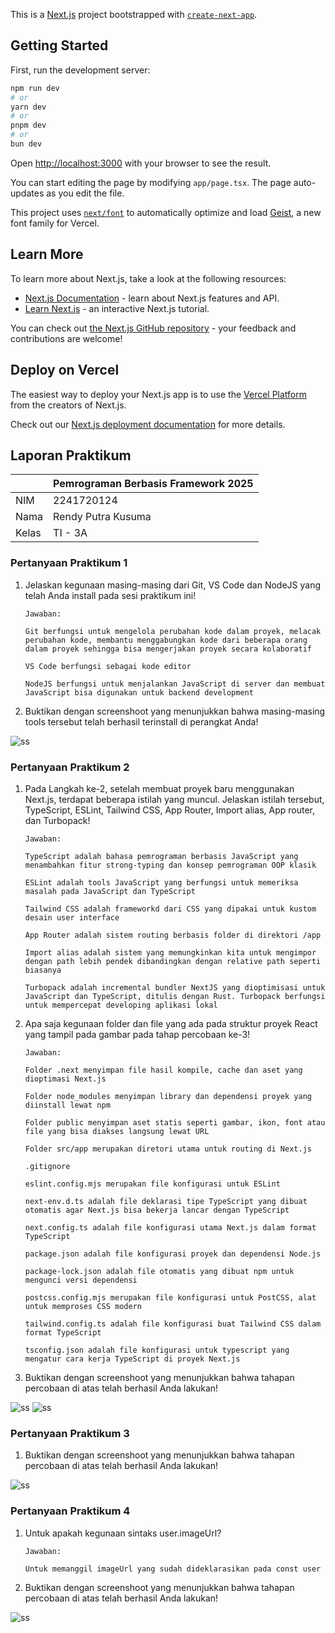 This is a [Next.js](https://nextjs.org) project bootstrapped with [`create-next-app`](https://nextjs.org/docs/app/api-reference/cli/create-next-app).

## Getting Started

First, run the development server:

```bash
npm run dev
# or
yarn dev
# or
pnpm dev
# or
bun dev
```

Open [http://localhost:3000](http://localhost:3000) with your browser to see the result.

You can start editing the page by modifying `app/page.tsx`. The page auto-updates as you edit the file.

This project uses [`next/font`](https://nextjs.org/docs/app/building-your-application/optimizing/fonts) to automatically optimize and load [Geist](https://vercel.com/font), a new font family for Vercel.

## Learn More

To learn more about Next.js, take a look at the following resources:

- [Next.js Documentation](https://nextjs.org/docs) - learn about Next.js features and API.
- [Learn Next.js](https://nextjs.org/learn) - an interactive Next.js tutorial.

You can check out [the Next.js GitHub repository](https://github.com/vercel/next.js) - your feedback and contributions are welcome!

## Deploy on Vercel

The easiest way to deploy your Next.js app is to use the [Vercel Platform](https://vercel.com/new?utm_medium=default-template&filter=next.js&utm_source=create-next-app&utm_campaign=create-next-app-readme) from the creators of Next.js.

Check out our [Next.js deployment documentation](https://nextjs.org/docs/app/building-your-application/deploying) for more details.

## Laporan Praktikum

|       | Pemrograman Berbasis Framework 2025 |
| ----- | ----------------------------------- |
| NIM   | 2241720124                          |
| Nama  | Rendy Putra Kusuma                  |
| Kelas | TI - 3A                             |

### Pertanyaan Praktikum 1

1.  Jelaskan kegunaan masing-masing dari Git, VS Code dan NodeJS yang telah Anda install
    pada sesi praktikum ini!

        Jawaban:

        Git berfungsi untuk mengelola perubahan kode dalam proyek, melacak perubahan kode, membantu menggabungkan kode dari beberapa orang dalam proyek sehingga bisa mengerjakan proyek secara kolaboratif

        VS Code berfungsi sebagai kode editor

        NodeJS berfungsi untuk menjalankan JavaScript di server dan membuat JavaScript bisa digunakan untuk backend development

2.  Buktikan dengan screenshoot yang menunjukkan bahwa masing-masing tools tersebut
    telah berhasil terinstall di perangkat Anda!

![ss](foto/1.png)

### Pertanyaan Praktikum 2

1.  Pada Langkah ke-2, setelah membuat proyek baru menggunakan Next.js, terdapat beberapa
    istilah yang muncul. Jelaskan istilah tersebut, TypeScript, ESLint, Tailwind CSS, App Router, Import alias, App router, dan Turbopack!

        Jawaban:

        TypeScript adalah bahasa pemrograman berbasis JavaScript yang menambahkan fitur strong-typing dan konsep pemrograman OOP klasik

        ESLint adalah tools JavaScript yang berfungsi untuk memeriksa masalah pada JavaScript dan TypeScript

        Tailwind CSS adalah frameworkd dari CSS yang dipakai untuk kustom desain user interface

        App Router adalah sistem routing berbasis folder di direktori /app

        Import alias adalah sistem yang memungkinkan kita untuk mengimpor dengan path lebih pendek dibandingkan dengan relative path seperti biasanya

        Turbopack adalah incremental bundler NextJS yang dioptimisasi untuk JavaScript dan TypeScript, ditulis dengan Rust. Turbopack berfungsi untuk mempercepat developing aplikasi lokal

2.  Apa saja kegunaan folder dan file yang ada pada struktur proyek React yang tampil pada
    gambar pada tahap percobaan ke-3!

        Jawaban:

        Folder .next menyimpan file hasil kompile, cache dan aset yang dioptimasi Next.js

        Folder node_modules menyimpan library dan dependensi proyek yang diinstall lewat npm

        Folder public menyimpan aset statis seperti gambar, ikon, font atau file yang bisa diakses langsung lewat URL

        Folder src/app merupakan diretori utama untuk routing di Next.js

        .gitignore

        eslint.config.mjs merupakan file konfigurasi untuk ESLint

        next-env.d.ts adalah file deklarasi tipe TypeScript yang dibuat otomatis agar Next.js bisa bekerja lancar dengan TypeScript

        next.config.ts adalah file konfigurasi utama Next.js dalam format TypeScript

        package.json adalah file konfigurasi proyek dan dependensi Node.js

        package-lock.json adalah file otomatis yang dibuat npm untuk mengunci versi dependensi

        postcss.config.mjs merupakan file konfigurasi untuk PostCSS, alat untuk memproses CSS modern

        tailwind.config.ts adalah file konfigurasi buat Tailwind CSS dalam format TypeScript

        tsconfig.json adalah file konfigurasi untuk typescript yang mengatur cara kerja TypeScript di proyek Next.js

3.  Buktikan dengan screenshoot yang menunjukkan bahwa tahapan percobaan di atas telah
    berhasil Anda lakukan!

![ss](foto/2.png)
![ss](foto/3.png)

### Pertanyaan Praktikum 3

1. Buktikan dengan screenshoot yang menunjukkan bahwa tahapan percobaan di atas telah
   berhasil Anda lakukan!

![ss](foto/4.png)

### Pertanyaan Praktikum 4

1.  Untuk apakah kegunaan sintaks user.imageUrl?

        Jawaban:

        Untuk memanggil imageUrl yang sudah dideklarasikan pada const user

2.  Buktikan dengan screenshoot yang menunjukkan bahwa tahapan percobaan di atas telah
    berhasil Anda lakukan!

![ss](foto/5.png)
